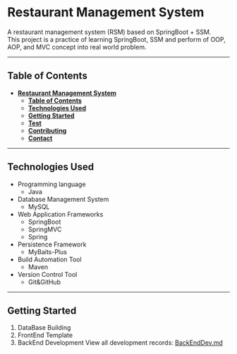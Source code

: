 # Restaurant Management System
A restaurant management system (RSM) based on SpringBoot + SSM.  
This project is a practice of learning SpringBoot, SSM
and perform of OOP, AOP, and MVC concept into real world problem.

---
## Table of Contents
- **[Restaurant Management System](#restaurant-management-system)**
    - **[Table of Contents](#table-of-contents)**
    - **[Technologies Used](#technologies-used)**
    - **[Getting Started](#getting-started)**
    - **[Test]()**
    - **[Contributing]()**
    - **[Contact]()**

---
## Technologies Used
- Programming language
  - Java
- Database Management System
  - MySQL
- Web Application Frameworks
  - SpringBoot
  - SpringMVC
  - Spring
- Persistence Framework
  - MyBaits-Plus
- Build Automation Tool
  - Maven
- Version Control Tool
  - Git&GitHub


---
## Getting Started
1. DataBase Building
2. FrontEnd Template
3. BackEnd Development
View all development records: [BackEndDev.md](Note/1_BackEndDev.md)

